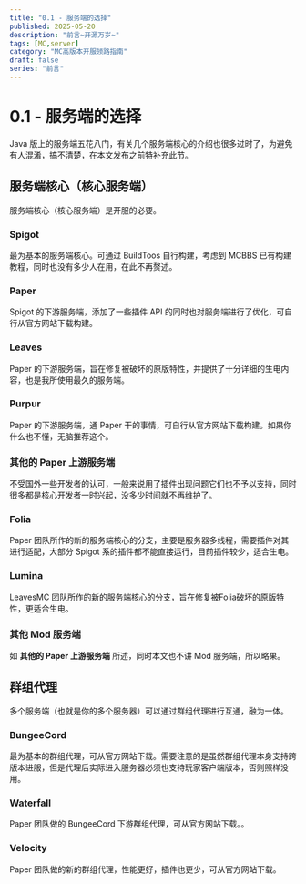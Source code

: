 ```yaml
---
title: "0.1 - 服务端的选择"
published: 2025-05-20
description: "前言~开源万岁~"
tags: [MC,server]
category: "MC高版本开服领路指南"
draft: false
series: "前言"
---
```


# 0.1 - 服务端的选择

Java 版上的服务端五花八门，有关几个服务端核心的介绍也很多过时了，为避免有人混淆，搞不清楚，在本文发布之前特补充此节。

## 服务端核心（核心服务端）

服务端核心（核心服务端）是开服的必要。

### Spigot

最为基本的服务端核心。可通过 BuildToos 自行构建，考虑到 MCBBS 已有构建教程，同时也没有多少人在用，在此不再赘述。

### Paper

Spigot 的下游服务端，添加了一些插件 API 的同时也对服务端进行了优化，可自行从官方网站下载构建。

### Leaves

Paper 的下游服务端，旨在修复被破坏的原版特性，并提供了十分详细的生电内容，也是我所使用最久的服务端。

### Purpur

Paper 的下游服务端，通 Paper 干的事情，可自行从官方网站下载构建。如果你什么也不懂，无脑推荐这个。

### 其他的 Paper 上游服务端

不受国外一些开发者的认可，一般来说用了插件出现问题它们也不予以支持，同时很多都是核心开发者一时兴起，没多少时间就不再维护了。

### Folia

Paper 团队所作的新的服务端核心的分支，主要是服务器多线程，需要插件对其进行适配，大部分 Spigot 系的插件都不能直接运行，目前插件较少，适合生电。

### Lumina

LeavesMC 团队所作的新的服务端核心的分支，旨在修复被Folia破坏的原版特性，更适合生电。

### 其他 Mod 服务端

如 **其他的 Paper 上游服务端** 所述，同时本文也不讲 Mod 服务端，所以略果。

## 群组代理

多个服务端（也就是你的多个服务器）可以通过群组代理进行互通，融为一体。

### BungeeCord

最为基本的群组代理，可从官方网站下载。需要注意的是虽然群组代理本身支持跨版本进服，但是代理后实际进入服务器必须也支持玩家客户端版本，否则照样没用。

### Waterfall

Paper 团队做的 BungeeCord 下游群组代理，可从官方网站下载。。

### Velocity

Paper 团队做的新的群组代理，性能更好，插件也更少，可从官方网站下载。

